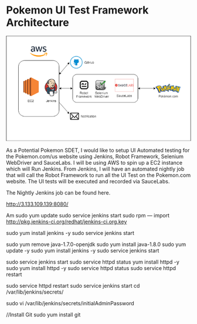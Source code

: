# Pokemon UI Test Framework Architecture

![Test Framework Architecture](Pokemon.png)

As a Potential Pokemon SDET, I would like to setup UI Automated testing for the Pokemon.com/us website using Jenkins, Robot Framework, Selenium WebDriver and SauceLabs.
I will be using AWS to spin up a EC2 instance which will Run Jenkins. From Jenkins, I will have an automated nightly job that will call the Robot Framework to run all the UI Test on the Pokemon.com website.
The UI tests will be executed and recorded via SauceLabs.

The Nightly Jenkins job can be found here.

http://3.133.109.139:8080/

<script src="https://app.saucelabs.com/video-embed/ab69edd5cebd4f4997029f02f042f4ff.js?width=100&height=100">
</script>

Am
     sudo yum update
   sudo service jenkins start
   sudo rpm — import http://pkg.jenkins-ci.org/redhat/jenkins-ci.org.key

   sudo yum install jenkins -y
   sudo service jenkins start

  sudo yum remove java-1.7.0-openjdk
   sudo yum install java-1.8.0
  sudo yum update -y
   sudo yum install jenkins -y
  sudo service jenkins start

 sudo service jenkins start
 sudo service httpd status
   yum install httpd -y
   sudo yum install httpd -y
  sudo service httpd status
 sudo service httpd restart

  sudo service httpd restart
 sudo service jenkins start
  cd /var/lib/jenkins/secrets/

 sudo vi /var/lib/jenkins/secrets/initialAdminPassword

//Install Git
sudo yum install git

